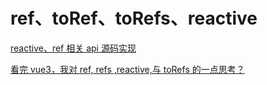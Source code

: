 # ref、toRef、toRefs、reactive

[reactive、ref 相关 api 源码实现](https://juejin.cn/post/7078118784266928158)

[看完 vue3，我对 ref, refs ,reactive,与 toRefs 的一点思考？](https://juejin.cn/post/7071978771808518180)
